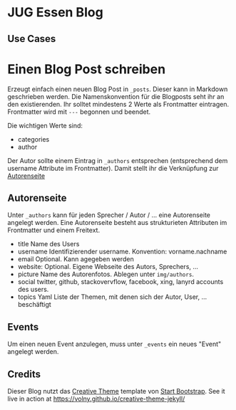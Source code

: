 # JUG Essen Blog

## Use Cases

# Einen Blog Post schreiben

Erzeugt einfach einen neuen Blog Post in `_posts`. Dieser kann in Markdown geschrieben werden.
Die Namenskonvention für die Blogposts seht ihr an den existierenden.
Ihr solltet mindestens 2 Werte als Frontmatter eintragen.
Frontmatter wird mit `---` begonnen und beendet.

Die wichtigen Werte sind:

* categories
* author

Der Autor sollte einem Eintrag in `_authors` entsprechen (entsprechend dem
username Attribute im Frontmatter). Damit stellt ihr die Verknüpfung zur
[Autorenseite](#Autorenseite) 

## Autorenseite

Unter `_authors` kann für jeden Sprecher / Autor / ... eine Autorenseite
angelegt werden. Eine Autorenseite besteht aus strukturieten Attributen im
Frontmatter und einem Freitext.

* title
  Name des Users
* username
  Identifizierender username. Konvention: vorname.nachname
* email
  Optional. Kann agegeben werden
* website:
  Optional. Eigene Webseite des Autors, Sprechers, ...
* picture
  Name des Autorenfotos. Ablegen unter `img/authors`.
* social
  twitter, github, stackovervflow, facebook, xing, lanyrd accounts des users.
* topics
  Yaml Liste der Themen, mit denen sich der Autor, User, ... beschäftigt

## Events

Um einen neuen Event anzulegen, muss unter `_events` ein neues "Event" angelegt
werden.


## Credits
Dieser Blog nutzt das [Creative Theme](http://startbootstrap.com/template-overviews/creative/) template von [Start Bootstrap](http://startbootstrap.com).
See it live in action at <https://volny.github.io/creative-theme-jekyll/>


